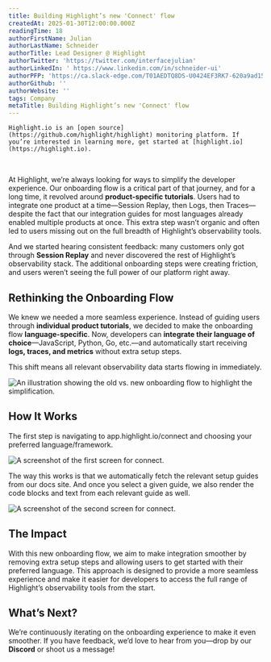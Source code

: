 ```yaml
---
title: Building Highlight’s new 'Connect' flow
createdAt: 2025-01-30T12:00:00.000Z
readingTime: 18
authorFirstName: Julian
authorLastName: Schneider
authorTitle: Lead Designer @ Highlight
authorTwitter: 'https://twitter.com/interfacejulian'
authorLinkedIn: ' https://www.linkedin.com/in/schneider-ui'
authorPFP: 'https://ca.slack-edge.com/T01AEDTQ8DS-U0424EF3RK7-620a9ad15cd3-512'
authorGithub: ''
authorWebsite: ''
tags: Company
metaTitle: Building Highlight’s new 'Connect' flow
---
```


```hint
Highlight.io is an [open source](https://github.com/highlight/highlight) monitoring platform. If you’re interested in learning more, get started at [highlight.io](https://highlight.io).
```
<br/>

At Highlight, we’re always looking for ways to simplify the developer experience. Our onboarding flow is a critical part of that journey, and for a long time, it revolved around **product-specific tutorials**. Users had to integrate one product at a time—Session Replay, then Logs, then Traces—despite the fact that our integration guides for most languages already enabled multiple products at once. This extra step wasn’t organic and often led to users missing out on the full breadth of Highlight’s observability tools.

And we started hearing consistent feedback: many customers only got through **Session Replay** and never discovered the rest of Highlight’s observability stack. The additional onboarding steps were creating friction, and users weren’t seeing the full power of our platform right away.

## **Rethinking the Onboarding Flow**

We knew we needed a more seamless experience. Instead of guiding users through **individual product tutorials**, we decided to make the onboarding flow **language-specific**. Now, developers can **integrate their language of choice**—JavaScript, Python, Go, etc.—and automatically start receiving **logs, traces, and metrics** without extra setup steps.

This shift means all relevant observability data starts flowing in immediately.

![An illustration showing the old vs. new onboarding flow to highlight the simplification.](/images/blog/connect-flow/day4-cover.png)

## **How It Works**

The first step is navigating to app.highlight.io/connect and choosing your preferred language/framework. 

![A screenshot of the first screen for connect.](/images/blog/connect-flow/day4-old-new.png)

The way this works is that we automatically fetch the relevant setup guides from our docs site. And once you select a given guide, we also render the code blocks and text from each relevant guide as well.

![A screenshot of the second screen for connect.](/images/blog/connect-flow/day4-page2.png)

## **The Impact**

With this new onboarding flow, we aim to make integration smoother by removing extra setup steps and allowing users to get started with their preferred language. This approach is designed to provide a more seamless experience and make it easier for developers to access the full range of Highlight’s observability tools from the start.

## **What’s Next?**

We’re continuously iterating on the onboarding experience to make it even smoother. If you have feedback, we’d love to hear from you—drop by our **Discord** or shoot us a message!
